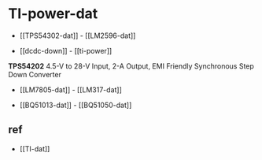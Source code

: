 
# TI-power-dat

- [[TPS54302-dat]] - [[LM2596-dat]]


- [[dcdc-down]] - [[ti-power]]


**TPS54202** 4.5-V to 28-V Input, 2-A Output, EMI Friendly Synchronous Step Down Converter

- [[LM7805-dat]] - [[LM317-dat]]

- [[BQ51013-dat]] - [[BQ51050-dat]]


## ref 

- [[TI-dat]]